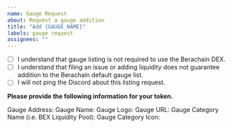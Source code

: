 ```yaml
---
name: Gauge Request
about: Request a gauge addition
title: "Add {GAUGE_NAME}"
labels: gauge request
assignees: ""
---
```


- [ ] I understand that gauge listing is not required to use the Berachain DEX.
- [ ] I understand that filing an issue or adding liquidity does not guarantee addition to the Berachain default gauge list.
- [ ] I will not ping the Discord about this listing request.

**Please provide the following information for your token.**

Gauge Address:
Gauge Name:
Gauge Logo:
Gauge URL:
Gauge Category Name (i.e. BEX Liquidity Pool):
Gauge Category Icon:
